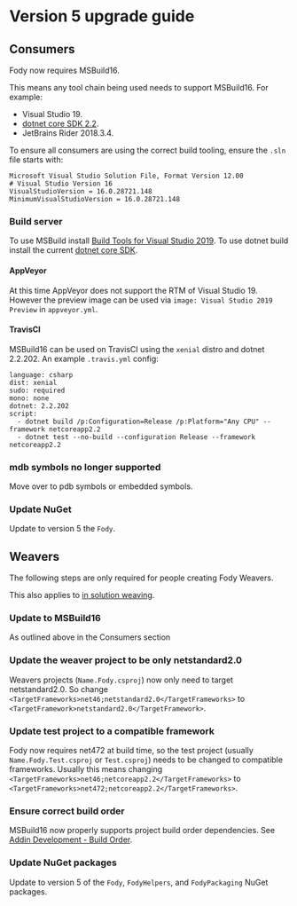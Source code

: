 <!--
This file was generate by MarkdownSnippets.
Source File: /pages/mdsource/upgradeGuideV5.source.md
To change this file edit the source file and then re-run the generation using either the dotnet global tool (https://github.com/SimonCropp/MarkdownSnippets#markdownsnippetstool) or using the api (https://github.com/SimonCropp/MarkdownSnippets#running-as-a-unit-test).
-->
# Version 5 upgrade guide


## Consumers

Fody now requires MSBuild16.

This means any tool chain being used needs to support MSBuild16. For example:

 * Visual Studio 19.
 * [dotnet core SDK 2.2](https://dotnet.microsoft.com/download/dotnet-core/2.2).
 * JetBrains Rider 2018.3.4.

To ensure all consumers are using the correct build tooling, ensure the `.sln` file starts with:

```
Microsoft Visual Studio Solution File, Format Version 12.00
# Visual Studio Version 16
VisualStudioVersion = 16.0.28721.148
MinimumVisualStudioVersion = 16.0.28721.148
```


### Build server

To use MSBuild install [Build Tools for Visual Studio 2019](https://visualstudio.microsoft.com/downloads/#vstool-2019). To use dotnet build install the current [dotnet core SDK](https://dotnet.microsoft.com/download/dotnet-core/2.2).


#### AppVeyor

At this time AppVeyor does not support the RTM of Visual Studio 19. However the preview image can be used via `image: Visual Studio 2019 Preview` in `appveyor.yml`.


#### TravisCI

MSBuild16 can be used on TravisCI using the `xenial` distro and dotnet 2.2.202. An example `.travis.yml` config:

```
language: csharp
dist: xenial
sudo: required
mono: none
dotnet: 2.2.202
script:
  - dotnet build /p:Configuration=Release /p:Platform="Any CPU" --framework netcoreapp2.2
  - dotnet test --no-build --configuration Release --framework netcoreapp2.2
```


### mdb symbols no longer supported

Move over to pdb symbols or embedded symbols.



### Update NuGet

Update to version 5 the `Fody`.


## Weavers

The following steps are only required for people creating Fody Weavers.

This also applies to [in solution weaving](in-solution-weaving.md).


### Update to MSBuild16

As outlined above in the Consumers section


### Update the weaver project to be only netstandard2.0

Weavers projects (`Name.Fody.csproj`) now only need to target netstandard2.0. So change `<TargetFrameworks>net46;netstandard2.0</TargetFrameworks>` to `<TargetFramework>netstandard2.0</TargetFramework>`.


### Update test project to a compatible framework

Fody now requires net472 at build time, so the test project (usually `Name.Fody.Test.csproj` or `Test.csproj`) needs to be changed to compatible frameworks. Usually this means changing `<TargetFrameworks>net46;netcoreapp2.2</TargetFrameworks>` to `<TargetFrameworks>net472;netcoreapp2.2</TargetFrameworks>`.


### Ensure correct build order

MSBuild16 now properly supports project build order dependencies. See [Addin Development - Build Order](addin-development.md#build-order).


### Update NuGet packages

Update to version 5 of the `Fody`, `FodyHelpers`, and `FodyPackaging` NuGet packages.
